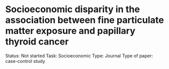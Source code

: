 # Socioeconomic disparity in the association between fine particulate matter exposure and papillary thyroid cancer

Status: Not started
Task: Socioeconomic
Type: Journal
Type of paper: case-control study